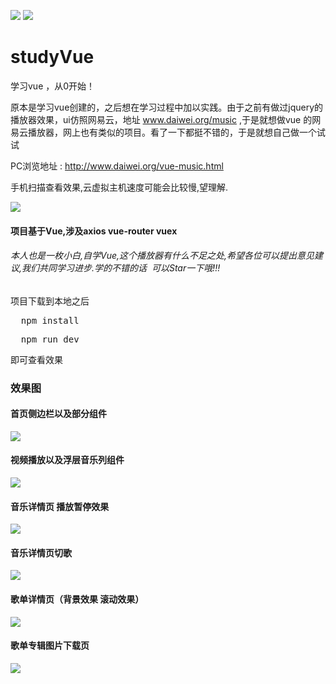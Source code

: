 ![](https://img.shields.io/badge/vue-2.2.6-4EDD96.svg) ![](https://img.shields.io/badge/stylus-0.54.5-F6B386.svg) 

# studyVue
学习vue ，从0开始！

原本是学习vue创建的，之后想在学习过程中加以实践。由于之前有做过jquery的播放器效果，ui仿照网易云，地址 www.daiwei.org/music ,于是就想做vue 的网易云播放器，网上也有类似的项目。看了一下都挺不错的，于是就想自己做一个试试

PC浏览地址 : http://www.daiwei.org/vue-music.html

手机扫描查看效果,云虚拟主机速度可能会比较慢,望理解.

![](https://github.com/IFmiss/vue-WangYiCloudMusic/blob/master/static/images/showdemo/1499612377.png)

#### 项目基于Vue,涉及axios vue-router vuex 

###### 本人也是一枚小白,自学Vue,这个播放器有什么不足之处,希望各位可以提出意见建议,我们共同学习进步.学的不错的话  可以Star一下哦!!!

项目下载到本地之后
<pre>
  npm install
</pre>
<pre>
  npm run dev
</pre>
即可查看效果

### 效果图<br>
#### 首页侧边栏以及部分组件
![](https://github.com/IFmiss/vue-WangYiCloudMusic/blob/master/static/images/showdemo/part1.gif) 

#### 视频播放以及浮层音乐列组件
![](https://github.com/IFmiss/vue-WangYiCloudMusic/blob/master/static/images/showdemo/part2.gif)

#### 音乐详情页 播放暂停效果
![](https://github.com/IFmiss/vue-WangYiCloudMusic/blob/master/static/images/showdemo/part3.gif)

#### 音乐详情页切歌
![](https://github.com/IFmiss/vue-WangYiCloudMusic/blob/master/static/images/showdemo/part4.gif)

#### 歌单详情页（背景效果 滚动效果）
![](https://github.com/IFmiss/vue-WangYiCloudMusic/blob/master/static/images/showdemo/part5.gif)


#### 歌单专辑图片下载页
![](https://github.com/IFmiss/vue-WangYiCloudMusic/blob/master/static/images/showdemo/part6.jpg)

